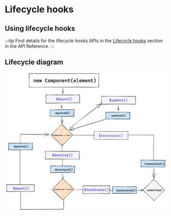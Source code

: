 # Lifecycle hooks

## Using lifecycle hooks

:::tip
Find details for the lifecycle hooks APIs in the [Lifecycle hooks](/api/methods-hooks-lifecycle.html) section in the API Reference.
:::

## Lifecycle diagram

![Lifecycle diagram](../../assets/lifecycle-diagram.png)
